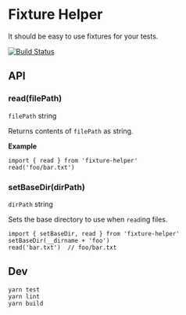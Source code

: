 # Fixture Helper

It should be easy to use fixtures for your tests.

[![Build Status](https://travis-ci.org/reergymerej/fixture-helper.svg?branch=master)](https://travis-ci.org/reergymerej/fixture-helper)

## API

### read(filePath)

`filePath` string

Returns contents of `filePath` as string.

**Example**

```
import { read } from 'fixture-helper'
read('foo/bar.txt')
```


### setBaseDir(dirPath)

`dirPath` string

Sets the base directory to use when `read`ing files.

```
import { setBaseDir, read } from 'fixture-helper'
setBaseDir(__dirname + 'foo')
read('bar.txt')  // foo/bar.txt
```


## Dev

```
yarn test
yarn lint
yarn build
```
